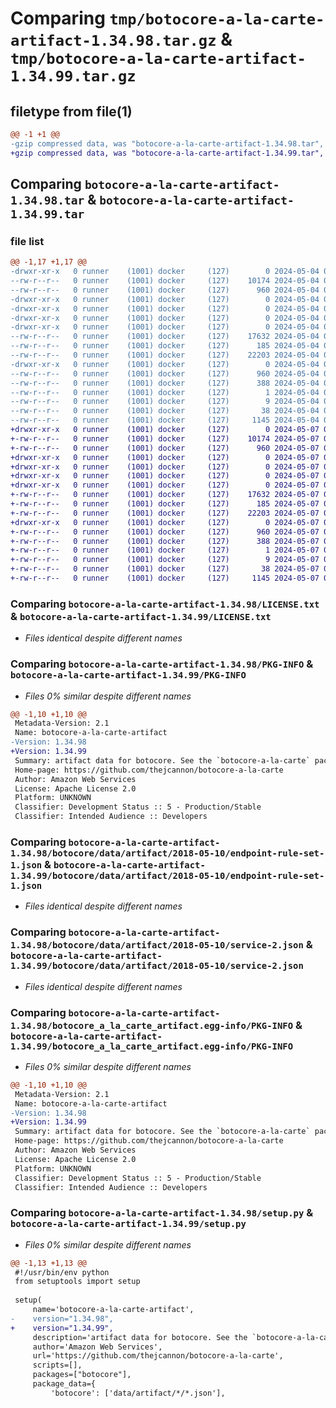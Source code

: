 # Comparing `tmp/botocore-a-la-carte-artifact-1.34.98.tar.gz` & `tmp/botocore-a-la-carte-artifact-1.34.99.tar.gz`

## filetype from file(1)

```diff
@@ -1 +1 @@
-gzip compressed data, was "botocore-a-la-carte-artifact-1.34.98.tar", last modified: Sat May  4 01:01:15 2024, max compression
+gzip compressed data, was "botocore-a-la-carte-artifact-1.34.99.tar", last modified: Tue May  7 01:02:17 2024, max compression
```

## Comparing `botocore-a-la-carte-artifact-1.34.98.tar` & `botocore-a-la-carte-artifact-1.34.99.tar`

### file list

```diff
@@ -1,17 +1,17 @@
-drwxr-xr-x   0 runner    (1001) docker     (127)        0 2024-05-04 01:01:15.018039 botocore-a-la-carte-artifact-1.34.98/
--rw-r--r--   0 runner    (1001) docker     (127)    10174 2024-05-04 01:01:14.000000 botocore-a-la-carte-artifact-1.34.98/LICENSE.txt
--rw-r--r--   0 runner    (1001) docker     (127)      960 2024-05-04 01:01:15.018039 botocore-a-la-carte-artifact-1.34.98/PKG-INFO
-drwxr-xr-x   0 runner    (1001) docker     (127)        0 2024-05-04 01:01:15.018039 botocore-a-la-carte-artifact-1.34.98/botocore/
-drwxr-xr-x   0 runner    (1001) docker     (127)        0 2024-05-04 01:01:15.018039 botocore-a-la-carte-artifact-1.34.98/botocore/data/
-drwxr-xr-x   0 runner    (1001) docker     (127)        0 2024-05-04 01:01:15.018039 botocore-a-la-carte-artifact-1.34.98/botocore/data/artifact/
-drwxr-xr-x   0 runner    (1001) docker     (127)        0 2024-05-04 01:01:15.018039 botocore-a-la-carte-artifact-1.34.98/botocore/data/artifact/2018-05-10/
--rw-r--r--   0 runner    (1001) docker     (127)    17632 2024-05-04 01:01:11.000000 botocore-a-la-carte-artifact-1.34.98/botocore/data/artifact/2018-05-10/endpoint-rule-set-1.json
--rw-r--r--   0 runner    (1001) docker     (127)      185 2024-05-04 01:01:11.000000 botocore-a-la-carte-artifact-1.34.98/botocore/data/artifact/2018-05-10/paginators-1.json
--rw-r--r--   0 runner    (1001) docker     (127)    22203 2024-05-04 01:01:11.000000 botocore-a-la-carte-artifact-1.34.98/botocore/data/artifact/2018-05-10/service-2.json
-drwxr-xr-x   0 runner    (1001) docker     (127)        0 2024-05-04 01:01:15.018039 botocore-a-la-carte-artifact-1.34.98/botocore_a_la_carte_artifact.egg-info/
--rw-r--r--   0 runner    (1001) docker     (127)      960 2024-05-04 01:01:14.000000 botocore-a-la-carte-artifact-1.34.98/botocore_a_la_carte_artifact.egg-info/PKG-INFO
--rw-r--r--   0 runner    (1001) docker     (127)      388 2024-05-04 01:01:14.000000 botocore-a-la-carte-artifact-1.34.98/botocore_a_la_carte_artifact.egg-info/SOURCES.txt
--rw-r--r--   0 runner    (1001) docker     (127)        1 2024-05-04 01:01:14.000000 botocore-a-la-carte-artifact-1.34.98/botocore_a_la_carte_artifact.egg-info/dependency_links.txt
--rw-r--r--   0 runner    (1001) docker     (127)        9 2024-05-04 01:01:14.000000 botocore-a-la-carte-artifact-1.34.98/botocore_a_la_carte_artifact.egg-info/top_level.txt
--rw-r--r--   0 runner    (1001) docker     (127)       38 2024-05-04 01:01:15.018039 botocore-a-la-carte-artifact-1.34.98/setup.cfg
--rw-r--r--   0 runner    (1001) docker     (127)     1145 2024-05-04 01:01:14.000000 botocore-a-la-carte-artifact-1.34.98/setup.py
+drwxr-xr-x   0 runner    (1001) docker     (127)        0 2024-05-07 01:02:17.048089 botocore-a-la-carte-artifact-1.34.99/
+-rw-r--r--   0 runner    (1001) docker     (127)    10174 2024-05-07 01:02:16.000000 botocore-a-la-carte-artifact-1.34.99/LICENSE.txt
+-rw-r--r--   0 runner    (1001) docker     (127)      960 2024-05-07 01:02:17.048089 botocore-a-la-carte-artifact-1.34.99/PKG-INFO
+drwxr-xr-x   0 runner    (1001) docker     (127)        0 2024-05-07 01:02:17.048089 botocore-a-la-carte-artifact-1.34.99/botocore/
+drwxr-xr-x   0 runner    (1001) docker     (127)        0 2024-05-07 01:02:17.048089 botocore-a-la-carte-artifact-1.34.99/botocore/data/
+drwxr-xr-x   0 runner    (1001) docker     (127)        0 2024-05-07 01:02:17.048089 botocore-a-la-carte-artifact-1.34.99/botocore/data/artifact/
+drwxr-xr-x   0 runner    (1001) docker     (127)        0 2024-05-07 01:02:17.048089 botocore-a-la-carte-artifact-1.34.99/botocore/data/artifact/2018-05-10/
+-rw-r--r--   0 runner    (1001) docker     (127)    17632 2024-05-07 01:02:10.000000 botocore-a-la-carte-artifact-1.34.99/botocore/data/artifact/2018-05-10/endpoint-rule-set-1.json
+-rw-r--r--   0 runner    (1001) docker     (127)      185 2024-05-07 01:02:10.000000 botocore-a-la-carte-artifact-1.34.99/botocore/data/artifact/2018-05-10/paginators-1.json
+-rw-r--r--   0 runner    (1001) docker     (127)    22203 2024-05-07 01:02:10.000000 botocore-a-la-carte-artifact-1.34.99/botocore/data/artifact/2018-05-10/service-2.json
+drwxr-xr-x   0 runner    (1001) docker     (127)        0 2024-05-07 01:02:17.048089 botocore-a-la-carte-artifact-1.34.99/botocore_a_la_carte_artifact.egg-info/
+-rw-r--r--   0 runner    (1001) docker     (127)      960 2024-05-07 01:02:17.000000 botocore-a-la-carte-artifact-1.34.99/botocore_a_la_carte_artifact.egg-info/PKG-INFO
+-rw-r--r--   0 runner    (1001) docker     (127)      388 2024-05-07 01:02:17.000000 botocore-a-la-carte-artifact-1.34.99/botocore_a_la_carte_artifact.egg-info/SOURCES.txt
+-rw-r--r--   0 runner    (1001) docker     (127)        1 2024-05-07 01:02:17.000000 botocore-a-la-carte-artifact-1.34.99/botocore_a_la_carte_artifact.egg-info/dependency_links.txt
+-rw-r--r--   0 runner    (1001) docker     (127)        9 2024-05-07 01:02:17.000000 botocore-a-la-carte-artifact-1.34.99/botocore_a_la_carte_artifact.egg-info/top_level.txt
+-rw-r--r--   0 runner    (1001) docker     (127)       38 2024-05-07 01:02:17.052089 botocore-a-la-carte-artifact-1.34.99/setup.cfg
+-rw-r--r--   0 runner    (1001) docker     (127)     1145 2024-05-07 01:02:16.000000 botocore-a-la-carte-artifact-1.34.99/setup.py
```

### Comparing `botocore-a-la-carte-artifact-1.34.98/LICENSE.txt` & `botocore-a-la-carte-artifact-1.34.99/LICENSE.txt`

 * *Files identical despite different names*

### Comparing `botocore-a-la-carte-artifact-1.34.98/PKG-INFO` & `botocore-a-la-carte-artifact-1.34.99/PKG-INFO`

 * *Files 0% similar despite different names*

```diff
@@ -1,10 +1,10 @@
 Metadata-Version: 2.1
 Name: botocore-a-la-carte-artifact
-Version: 1.34.98
+Version: 1.34.99
 Summary: artifact data for botocore. See the `botocore-a-la-carte` package for more info.
 Home-page: https://github.com/thejcannon/botocore-a-la-carte
 Author: Amazon Web Services
 License: Apache License 2.0
 Platform: UNKNOWN
 Classifier: Development Status :: 5 - Production/Stable
 Classifier: Intended Audience :: Developers
```

### Comparing `botocore-a-la-carte-artifact-1.34.98/botocore/data/artifact/2018-05-10/endpoint-rule-set-1.json` & `botocore-a-la-carte-artifact-1.34.99/botocore/data/artifact/2018-05-10/endpoint-rule-set-1.json`

 * *Files identical despite different names*

### Comparing `botocore-a-la-carte-artifact-1.34.98/botocore/data/artifact/2018-05-10/service-2.json` & `botocore-a-la-carte-artifact-1.34.99/botocore/data/artifact/2018-05-10/service-2.json`

 * *Files identical despite different names*

### Comparing `botocore-a-la-carte-artifact-1.34.98/botocore_a_la_carte_artifact.egg-info/PKG-INFO` & `botocore-a-la-carte-artifact-1.34.99/botocore_a_la_carte_artifact.egg-info/PKG-INFO`

 * *Files 0% similar despite different names*

```diff
@@ -1,10 +1,10 @@
 Metadata-Version: 2.1
 Name: botocore-a-la-carte-artifact
-Version: 1.34.98
+Version: 1.34.99
 Summary: artifact data for botocore. See the `botocore-a-la-carte` package for more info.
 Home-page: https://github.com/thejcannon/botocore-a-la-carte
 Author: Amazon Web Services
 License: Apache License 2.0
 Platform: UNKNOWN
 Classifier: Development Status :: 5 - Production/Stable
 Classifier: Intended Audience :: Developers
```

### Comparing `botocore-a-la-carte-artifact-1.34.98/setup.py` & `botocore-a-la-carte-artifact-1.34.99/setup.py`

 * *Files 0% similar despite different names*

```diff
@@ -1,13 +1,13 @@
 #!/usr/bin/env python
 from setuptools import setup
 
 setup(
     name='botocore-a-la-carte-artifact',
-    version="1.34.98",
+    version="1.34.99",
     description='artifact data for botocore. See the `botocore-a-la-carte` package for more info.',
     author='Amazon Web Services',
     url='https://github.com/thejcannon/botocore-a-la-carte',
     scripts=[],
     packages=["botocore"],
     package_data={
         'botocore': ['data/artifact/*/*.json'],
```

